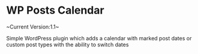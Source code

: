 # WP Posts Calendar

~Current Version:1.1~

Simple WordPress plugin which adds a calendar with marked post dates or custom post types with the ability to switch dates